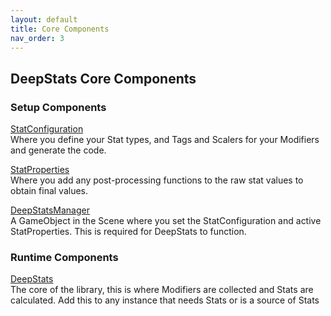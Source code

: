 ```yaml
---
layout: default
title: Core Components
nav_order: 3
---
```



## DeepStats Core Components

### Setup Components

[StatConfiguration](components/statConfiguration.md)  
Where you define your Stat types, and Tags and Scalers for your Modifiers and generate the code.

[StatProperties](components/statProperties.md)   
Where you add any post-processing functions to the raw stat values to obtain final values.

[DeepStatsManager](components/deepStatsManager.md)  
A GameObject in the Scene where you set the StatConfiguration and active StatProperties. This is required for DeepStats to function.

### Runtime Components

[DeepStats](components/deepStats.md)  
The core of the library, this is where Modifiers are collected and Stats are calculated. Add this to any instance that needs Stats or is a source of Stats